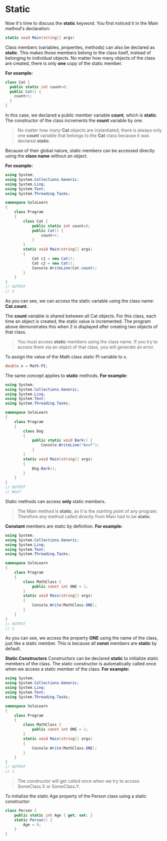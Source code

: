 # Static

Now it's time to discuss the **static** keyword.
You first noticed it in the Main method's declaration: 

```cs
static void Main(string[] args)
```

Class members (variables, properties, methods) can also be declared as **static**. This makes those members belong to the class itself, instead of belonging to individual objects. No matter how many objects of the class are created, there is only **one** copy of the static member.

**For example:**

```cs
class Cat {
  public static int count=0;
  public Cat() {
    count++;
  }
}
```

In this case, we declared a public member variable **count**, which is **static**. The constructor of the class increments the **count** variable by one.

> No matter how many **Cat** objects are instantiated, there is always only one **count** variable that belongs to the **Cat** class because it was declared **static**.

Because of their global nature, static members can be accessed directly using the **class name** without an object.

**For example:**
```cs
using System;
using System.Collections.Generic;
using System.Linq;
using System.Text;
using System.Threading.Tasks;

namespace SoloLearn
{
    class Program
    {
        class Cat {
            public static int count=0;
            public Cat() {
                count++;
            }
        }
        static void Main(string[] args)
        {
            Cat c1 = new Cat();
            Cat c2 = new Cat();
            Console.WriteLine(Cat.count);
        }
    }
}
// OUTPUT
// 2
```

As you can see, we can access the static variable using the class name: **Cat.count.**

The **count** variable is shared between all Cat objects. For this class, each time an object is created, the static value is incremented. The program above demonstrates this when 2 is displayed after creating two objects of that class.

> You must access **static** members using the class name. If you try to access them via an object of that class, you will generate an error.

To assign the value of the Math class static PI variable to x.
```cs
double x = Math.PI;
```

The same concept applies to **static** methods. 
**For example:**
```cs
using System;
using System.Collections.Generic;
using System.Linq;
using System.Text;
using System.Threading.Tasks;

namespace SoloLearn
{
    class Program
    {
        class Dog
        {
            public static void Bark() {
                Console.WriteLine("Woof");
            }
        }
        static void Main(string[] args)
        {
            Dog.Bark();
        }
    }
}
// OUTPUT
// Woof
```

Static methods can access **only** static members.

> The Main method is **static**, as it is the starting point of any program. Therefore any method called directly from Main had to be **static**.

**Constant** members are static by definition.
**For example:**
```cs
using System;
using System.Collections.Generic;
using System.Linq;
using System.Text;
using System.Threading.Tasks;

namespace SoloLearn
{
    class Program
    {
        class MathClass {
            public const int ONE = 1;
        }
        static void Main(string[] args)
        {
            Console.Write(MathClass.ONE);
        }
    }
}
// OUTPUT
// 1
```
As you can see, we access the property **ONE** using the name of the class, just like a static member. This is because all **const** members are **static** by default.

**Static Constructors** 
Constructors can be declared **static** to initialize static members of the class.
The static constructor is automatically called once when we access a static member of the class.
**For example:**
```cs
using System;
using System.Collections.Generic;
using System.Linq;
using System.Text;
using System.Threading.Tasks;

namespace SoloLearn
{
    class Program
    {
        class MathClass {
            public const int ONE = 1;
        }
        static void Main(string[] args)
        {
            Console.Write(MathClass.ONE);
        }
    }
}
// OUTPUT
// 1
```

> The constructor will get called once when we try to access SomeClass.X or SomeClass.Y.

To initialize the static Age property of the Person class using a static constructor:
```cs
class Person {
    public static int Age { get; set; }
    static Person() {
        Age = 0;
    }
}
```